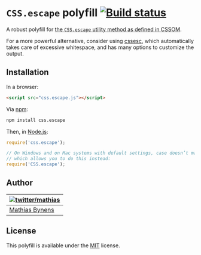 # `CSS.escape` polyfill [![Build status](https://travis-ci.org/mathiasbynens/CSS.escape.png?branch=master)](https://travis-ci.org/mathiasbynens/CSS.escape)

A robust polyfill for [the `CSS.escape` utility method as defined in CSSOM](http://dev.w3.org/csswg/cssom/#the-css.escape()-method).

For a more powerful alternative, consider using [cssesc](http://mths.be/cssesc), which automatically takes care of excessive whitespace, and has many options to customize the output.

## Installation

In a browser:

```html
<script src="css.escape.js"></script>
```

Via [npm](http://npmjs.org/):

```bash
npm install css.escape
```

Then, in [Node.js](http://nodejs.org/):

```js
require('css.escape');

// On Windows and on Mac systems with default settings, case doesn’t matter,
// which allows you to do this instead:
require('CSS.escape');
```

## Author

| [![twitter/mathias](http://gravatar.com/avatar/24e08a9ea84deb17ae121074d0f17125?s=70)](http://twitter.com/mathias "Follow @mathias on Twitter") |
|---|
| [Mathias Bynens](http://mathiasbynens.be/) |

## License

This polyfill is available under the [MIT](http://mths.be/mit) license.
